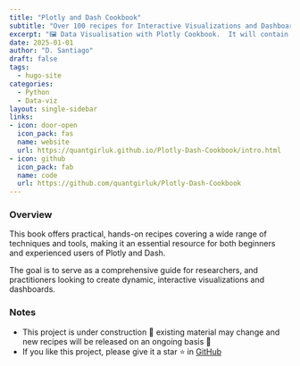 ```yaml
---
title: "Plotly and Dash Cookbook"
subtitle: "Over 100 recipes for Interactive Visualizations and Dashboards with Plotly and Dash"
excerpt: "🖼️ Data Visualisation with Plotly Cookbook.  It will contain over 119 recipes for Interactive Visualizations and Dashboards with Plotly and Dash."
date: 2025-01-01
author: "D. Santiago"
draft: false
tags:
  - hugo-site
categories:
  - Python
  - Data-viz
layout: single-sidebar
links:
- icon: door-open
  icon_pack: fas
  name: website
  url: https://quantgirluk.github.io/Plotly-Dash-Cookbook/intro.html
- icon: github
  icon_pack: fab
  name: code
  url: https://github.com/quantgirluk/Plotly-Dash-Cookbook
---
```


<!-- ![Formspree Logo](formspree-logo.png) -->

<!-- ## [Formspree](https://formspree.io) makes it easy to receive submissions from HTML forms on your static website. -->

<!-- --- -->

### Overview

This book offers practical, hands-on recipes covering a wide range of techniques and tools, making it an essential resource for both beginners and experienced users of Plotly and Dash.

The goal is to serve as a comprehensive guide for researchers, and practitioners looking to create dynamic, interactive visualizations and dashboards.

### Notes

- This project is under construction 🦺 existing material may change and new recipes will be released on an ongoing basis 🌱
- If you like this project, please give it a star ⭐️ in [GitHub](https://github.com/quantgirluk/Plotly-Dash-Cookbook)
